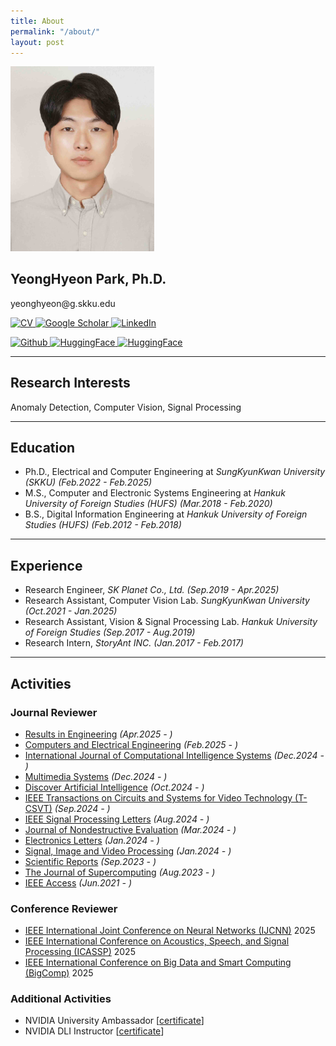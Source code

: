 ```yaml
---
title: About
permalink: "/about/"
layout: post
---
```


<img src="https://github.com/YeongHyeon/YeongHyeon.github.io/blob/master/images/profile.jpeg?raw=true" width="230" alt="Profile">
<h2>YeongHyeon Park, Ph.D.</h2>
<p>yeonghyeon@g.skku.edu</p>
<p>
  <a href="https://yeonghyeon.github.io/resume/CV_YeongHyeon.pdf">
    <img src="https://img.shields.io/badge/CV-000000?style=for-the-badge&logoColor=white" alt="CV">  
  </a>
  <a href="https://scholar.google.com/citations?hl=en&user=cZq6j0MAAAAJ">
    <img src="https://img.shields.io/badge/Google Scholar-4285F4?style=for-the-badge&logoColor=white" alt="Google Scholar">  
  </a>
  <a href="https://www.linkedin.com/in/yeonghyeon-park-25aa97138/">
    <img src="https://img.shields.io/badge/LinkedIn-0A66C2?style=for-the-badge&logoColor=white" alt="LinkedIn">  
  </a>
<p>
</p>
  <a href="https://github.com/YeongHyeon">
    <img src="https://img.shields.io/badge/Github-000000?style=for-the-badge&logoColor=white" alt="Github">  
  </a>
  <a href="https://huggingface.co/YeongHyeon">
    <img src="https://img.shields.io/badge/HuggingFace-FFD21E?style=for-the-badge&logoColor=white" alt="HuggingFace">  
  </a>
  <a href="https://yeong813.tistory.com/">
    <img src="https://img.shields.io/badge/TiStory-eb531f?style=for-the-badge&logoColor=white" alt="HuggingFace">  
  </a>
</p>
      
-----

## Research Interests

Anomaly Detection, Computer Vision, Signal Processing

-----

## Education

+ Ph.D., Electrical and Computer Engineering at *SungKyunKwan University (SKKU)* _(Feb.2022 - Feb.2025)_ <br/>
+ M.S., Computer and Electronic Systems Engineering at *Hankuk University of Foreign Studies (HUFS)* _(Mar.2018 - Feb.2020)_ <br/>
+ B.S., Digital Information Engineering at *Hankuk University of Foreign Studies (HUFS)* _(Feb.2012 - Feb.2018)_ <br/>

-----

## Experience
+ Research Engineer, *SK Planet Co., Ltd.* _(Sep.2019 - Apr.2025)_ <br/>
+ Research Assistant, Computer Vision Lab. *SungKyunKwan University* _(Oct.2021 - Jan.2025)_ <br/> 
+ Research Assistant, Vision & Signal Processing Lab. *Hankuk University of Foreign Studies* _(Sep.2017 - Aug.2019)_ <br/>
+ Research Intern, *StoryAnt INC.* _(Jan.2017 - Feb.2017)_ <br/> 

-----

## Activities 

### Journal Reviewer
+ <a href="https://www.sciencedirect.com/journal/results-in-engineering">Results in Engineering</a> _(Apr.2025 - )_
+ <a href="https://www.sciencedirect.com/journal/computers-and-electrical-engineering">Computers and Electrical Engineering</a> _(Feb.2025 - )_
+ <a href="https://link.springer.com/journal/44196">International Journal of Computational Intelligence Systems</a> _(Dec.2024 - )_
+ <a href="https://link.springer.com/journal/530">Multimedia Systems</a> _(Dec.2024 - )_
+ <a href="https://link.springer.com/journal/44163">Discover Artificial Intelligence</a> _(Oct.2024 - )_
+ <a href="https://ieeexplore.ieee.org/xpl/RecentIssue.jsp?punumber=76">IEEE Transactions on Circuits and Systems for Video Technology (T-CSVT)</a> _(Sep.2024 - )_
+ <a href="https://ieeexplore.ieee.org/xpl/RecentIssue.jsp?punumber=97">IEEE Signal Processing Letters</a> _(Aug.2024 - )_
+ <a href="https://link.springer.com/journal/10921">Journal of Nondestructive Evaluation</a> _(Mar.2024 - )_   
+ <a href="https://ietresearch.onlinelibrary.wiley.com/journal/1350911x">Electronics Letters</a> _(Jan.2024 - )_   
+ <a href="https://link.springer.com/journal/11760">Signal, Image and Video Processing</a> _(Jan.2024 - )_   
+ <a href="https://www.nature.com/srep/">Scientific Reports</a> _(Sep.2023 - )_
+ <a href="https://link.springer.com/journal/11227">The Journal of Supercomputing</a> _(Aug.2023 - )_
+ <a href="https://ieeexplore.ieee.org/xpl/RecentIssue.jsp?punumber=6287639">IEEE Access</a> _(Jun.2021 - )_

### Conference Reviewer
+ <a href="https://2025.ijcnn.org/">IEEE International Joint Conference on Neural Networks (IJCNN)</a> 2025
+ <a href="https://2025.ieeeicassp.org/">IEEE International Conference on Acoustics, Speech, and Signal Processing (ICASSP)</a> 2025
+ <a href="https://www.bigcomputing.org/conf2025/index.html">IEEE International Conference on Big Data and Smart Computing (BigComp)</a> 2025

### Additional Activities
* NVIDIA University Ambassador [<a href="https://learn.nvidia.com/certificates?id=1403c0a68647461485704f0b0041cf86">certificate</a>]  
* NVIDIA DLI Instructor [<a href="https://learn.nvidia.com/certificates?id=96017e53395a4dacb32dfe69be7d2530">certificate</a>]  
